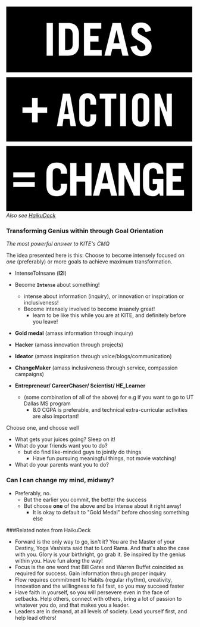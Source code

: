 ![Image](../img/ideas1.jpg)
_Also see [HaikuDeck](https://www.haikudeck.com/app/edit/WWkRpnLqqh#)_
### Transforming Genius within through Goal Orientation
_The most powerful answer to KITE's CMQ_

The idea presented here is this: Choose to become intensely focused on *one* (preferably) or more goals to achieve maximum transformation. 

  - IntenseToInsane (**I2I**)
  - Become **`Intense`** about something!
    - intense about information (inquiry), or innovation or inspiration or inclusiveness!
    - Become intensely involved to become insanely great!
      - learn to be like this while you are at KITE, and definitely before you leave!
      
- __Gold medal__ (amass information through inquiry)
- __Hacker__ (amass innovation through projects) 
- __Ideator__ (amass inspiration through voice/blogs/communication)
- __ChangeMaker__ (amass inclusiveness through service, compassion campaigns)
- __Entrepreneur/ CareerChaser/ Scientist/ HE_Learner__ 
  - (some combination of all of the above)
     for e.g if you want to go to UT Dallas MS program 
       - 8.0 CGPA is preferable, and technical extra-curricular activities are also important!

Choose one, and choose well
  - What gets your juices going? Sleep on it! 
  - What do your friends want you to do?
    - but do find like-minded guys to jointly do things
      - Have fun pursuing meaningful things, not movie watching!
  - What do your parents want you to do?
  
### Can I can change my mind, midway?
  - Preferably, no. 
    - But the earlier you commit, the better the success
    - But choose **one** of the above and be intense about it right away! 
      - It is okay to default to "Gold Medal" before choosing something else

###Related notes from HaikuDeck 
  - Forward is the only way to go, isn't it? You are the Master of your Destiny, Yoga Vashista said that to Lord Rama. And that's also the case with you. Glory is your birthright, go grab it. Be inspired by the genius within you. Have fun along the way!
  - Focus is the one word that Bill Gates and Warren Buffet coincided as required for success. Gain information through proper inquiry
  - Flow requires commitment to Habits (regular rhythm), creativity, innovation and the willingness to fail fast, so you may succeed faster
  - Have faith in yourself, so you will persevere even in the face of setbacks. Help others, connect with others, bring a lot of passion to whatever you do, and that makes you a leader.
  - Leaders are in demand, at all levels of society. Lead yourself first, and help lead others! 






















